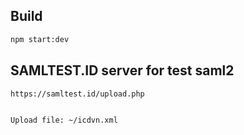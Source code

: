 ## Build
```sh
npm start:dev
```


## SAMLTEST.ID server for test saml2
```sh
https://samltest.id/upload.php


Upload file: ~/icdvn.xml

```